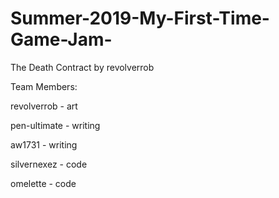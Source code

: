 # Summer-2019-My-First-Time-Game-Jam-
The Death Contract by revolverrob

Team Members:

revolverrob - art

pen-ultimate - writing

aw1731 - writing

silvernexez - code

omelette - code